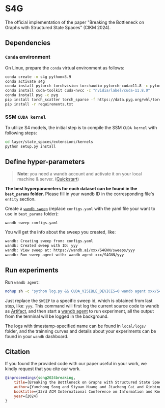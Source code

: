 # S4G

The official implementation of the paper "Breaking the Bottleneck on Graphs with Structured State Spaces" (CIKM 2024).

## Dependencies
### `Conda` environment
On Linux, prepare the `conda` virtual environment as follows:
```zsh
conda create -n s4g python=3.9
conda activate s4g
conda install pytorch torchvision torchaudio pytorch-cuda=11.8 -c pytorch -c nvidia
conda install cuda-toolkit cuda-nvcc -c "nvidia/label/cuda-11.8.0"
conda install pyg -c pyg
pip install torch_scatter torch_sparse -f https://data.pyg.org/whl/torch-2.0.1+cu118.html
pip install -r requirements.txt
```

### SSM `CUDA kernel`

To utilize S4 models, the initial step is to compile the SSM `CUDA kernel` with following steps:
```zsh
cd layer/state_spaces/extensions/kernels
python setup.py install
```

## Define hyper-parameters

> **Note**: you need a wandb account and activate it on your local machine & server. ([Quickstart](https://docs.wandb.ai/quickstart))

**The best hyperparameters for each dataset can be found in the `best_params` folder.** Please fill in your wandb ID in the corresponding file's `entity` section.

Create a [`wandb sweep`](https://docs.wandb.ai/guides/sweeps) (replace `configs.yaml` with the yaml file your want to use in `best_params` folder):
```zsh
wandb sweep configs.yaml
```

You will get the info about the sweep you created, like:
```bash
wandb: Creating sweep from: configs.yaml
wandb: Created sweep with ID: yyy
wandb: View sweep at: https://wandb.ai/xxx/S4GNN/sweeps/yyy
wandb: Run sweep agent with: wandb agent xxx/S4GNN/yyy
```

## Run experiments
Run `wandb agent`:
```zsh
nohup sh -c "python log.py && CUDA_VISIBLE_DEVICES=0 wandb agent xxx/S4GNN/SWEEP" > "local/logs/$(date +"%Y-%m%d-%H-%M-%S").txt" 2>&1 &
```
Just replace the `SWEEP` to a specific sweep id, which is obtained from last step, like: `yyy`. This command will first log the current source code to wandb as [Artifact](https://docs.wandb.ai/guides/artifacts), and then start a [wandb agent](https://docs.wandb.ai/guides/sweeps/start-sweep-agents) to run experiment, all the output from the terminal will be logged in the background.

The logs with timestamp-specified name can be found in `local/logs/` folder, and the trainning curves and details about your experiments can be found in your `wandb` dashboard.

## Citation

If you found the provided code with our paper useful in your work, we kindly request that you cite our work. 

```BibTex
@inproceedings{song2024breaking,
    title={Breaking the Bottleneck on Graphs with Structured State Spaces},
    author={Yunchong Song and Siyuan Huang and Jiacheng Cai and Xinbing Wang and Chenghu Zhou and Zhouhan Lin},
    booktitle={33rd ACM International Conference on Information and Knowledge Management},
    year={2024}
}
```